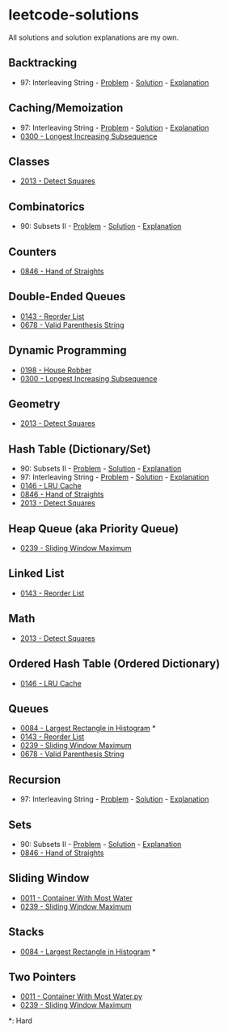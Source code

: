 # leetcode-solutions

All solutions and solution explanations are my own.

## Backtracking
- 97: Interleaving String - [Problem](https://leetcode.com/problems/interleaving-string/description/) - [Solution](0097_Interleaving_String.py) - [Explanation](https://tinyurl.com/a9ujkfjc)


## Caching/Memoization
- 97: Interleaving String - [Problem](https://leetcode.com/problems/interleaving-string/description/) - [Solution](0097_Interleaving_String.py) - [Explanation](https://tinyurl.com/a9ujkfjc)
- [0300 - Longest Increasing Subsequence](0300_Longest_Increasing_Subsequence.py)


## Classes
- [2013 - Detect Squares](2013_Detect_Squares.py)


## Combinatorics
- 90: Subsets II - [Problem](https://leetcode.com/problems/subsets-ii/description/) - [Solution](0090_Subsets_II.py) - [Explanation](https://tinyurl.com/3vfhhruu)


## Counters
- [0846 - Hand of Straights](0846_Hand_of_Straights.py)


## Double-Ended Queues
- [0143 - Reorder List](0143_Reorder_List.py)
- [0678 - Valid Parenthesis String](0678_Valid_Parenthesis_String.py)


## Dynamic Programming
- [0198 - House Robber](0198_House_Robber.py)
- [0300 - Longest Increasing Subsequence](0300_Longest_Increasing_Subsequence.py)


## Geometry
- [2013 - Detect Squares](2013_Detect_Squares.py)


## Hash Table (Dictionary/Set)
- 90: Subsets II - [Problem](https://leetcode.com/problems/subsets-ii/description/) - [Solution](0090_Subsets_II.py) - [Explanation](https://tinyurl.com/3vfhhruu)
- 97: Interleaving String - [Problem](https://leetcode.com/problems/interleaving-string/description/) - [Solution](0097_Interleaving_String.py) - [Explanation](https://tinyurl.com/a9ujkfjc)
- [0146 - LRU Cache](0146_LRU_Cache.py)
- [0846 - Hand of Straights](0846_Hand_of_Straights.py)
- [2013 - Detect Squares](2013_Detect_Squares.py)


## Heap Queue (aka Priority Queue)
- [0239 - Sliding Window Maximum](0239_Sliding_Window_Maximum.py)


## Linked List
- [0143 - Reorder List](0143_Reorder_List.py)


## Math
- [2013 - Detect Squares](2013_Detect_Squares.py)


## Ordered Hash Table (Ordered Dictionary)
- [0146 - LRU Cache](0146_LRU_Cache.py)


## Queues
- [0084 - Largest Rectangle in Histogram](0084_Largest_Rectangle_in_Histogram.py) *
- [0143 - Reorder List](0143_Reorder_List.py)
- [0239 - Sliding Window Maximum](0239_Sliding_Window_Maximum.py)
- [0678 - Valid Parenthesis String](0678_Valid_Parenthesis_String.py)


## Recursion
- 97: Interleaving String - [Problem](https://leetcode.com/problems/interleaving-string/description/) - [Solution](0097_Interleaving_String.py) - [Explanation](https://tinyurl.com/a9ujkfjc)


## Sets
- 90: Subsets II - [Problem](https://leetcode.com/problems/subsets-ii/description/) - [Solution](0090_Subsets_II.py) - [Explanation](https://tinyurl.com/3vfhhruu)
- [0846 - Hand of Straights](0846_Hand_of_Straights.py)


## Sliding Window
- [0011 - Container With Most Water](0011_Container_With_Most_Water.py)
- [0239 - Sliding Window Maximum](0239_Sliding_Window_Maximum.py)


## Stacks
- [0084 - Largest Rectangle in Histogram](0084_Largest_Rectangle_in_Histogram.py) *


## Two Pointers
- [0011 - Container With Most Water.py](0011_Container_With_Most_Water.py)
- [0239 - Sliding Window Maximum](0239_Sliding_Window_Maximum.py)

*: Hard
